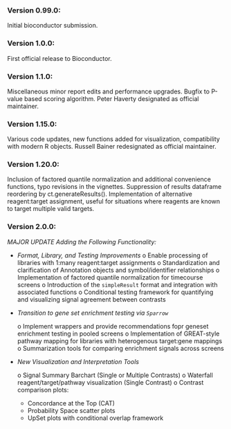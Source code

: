 ### Version 0.99.0: 
Initial bioconductor submission. 

### Version 1.0.0: 
First official release to Bioconductor. 

### Version 1.1.0: 
Miscellaneous minor report edits and performance upgrades. Bugfix to P-value based scoring algorithm. Peter Haverty designated as official maintainer. 

### Version 1.15.0: 
Various code updates, new functions added for visualization, compatibility with modern R objects. Russell Bainer redesignated as official maintainer. 

### Version 1.20.0: 
Inclusion of factored quantile normalization and additional convenience functions, typo revisions in the vignettes. Suppression of results dataframe reordering by ct.generateResults().  Implementation of alternative reagent:target assignment, useful for situations where reagents are known to target multiple valid targets. 

### Version 2.0.0:
_*MAJOR UPDATE Adding the Following Functionality:*_
* *Format, Library, and Testing Improvements*
  o Enable processing of libraries with 1:many reagent:target assignments
  o Standardization and clarification of Annotation objects and symbol/identifier relationships
  o Implementation of factored quantile normalization for timecourse screens
  o Introduction of the `simpleResult` format and integration with associated functions
  o Conditional testing framework for quantifying and visualizing signal agreement between contrasts

* *Transition to gene set enrichment testing via `Sparrow`*

  o Implement wrappers and provide recommendations fopr geneset enrichment testing in pooled screens
  o Implementation of GREAT-style pathway mapping for libraries with heterogenous target:gene mappings
  o Summarization tools for comparing enrichment signals across screens

* *New Visualization and Interpretation Tools*

  o Signal Summary Barchart (Single or Multiple Contrasts)
  o Waterfall reagent/target/pathway visualization (Single Contrast)
  o Contrast comparison plots: 
    - Concordance at the Top (CAT)
    - Probability Space scatter plots
    - UpSet plots with conditional overlap framework